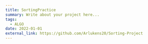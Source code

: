 ```yaml
---
title: SortingPractice
summary: Write about your project here...
tags:
  - ALGO
date: 2022-01-01
external_link: https://github.com/Arlukens20/Sorting-Project
---
```


